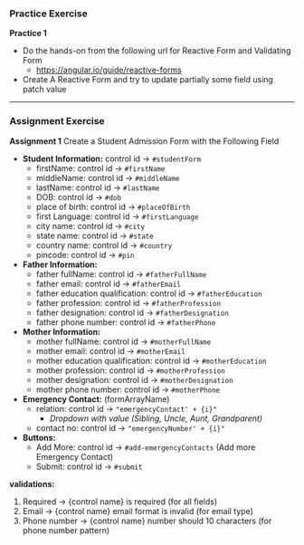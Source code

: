 ### **Practice Exercise**

**Practice 1**
*   Do the hands-on from the following url for Reactive Form and Validating Form
    *   https://angular.io/guide/reactive-forms
*   Create A Reactive Form and try to update partially some field using patch value

---

### **Assignment Exercise**

**Assignment 1**
Create a Student Admission Form with the Following Field
*   **Student Information:** control id -> `#studentForm`
    *   firstName: control id -> `#firstName`
    *   middleName: control id -> `#middleName`
    *   lastName: control id -> `#lastName`
    *   DOB: control id -> `#dob`
    *   place of birth: control id -> `#placeOfBirth`
    *   first Language: control id -> `#firstLanguage`
    *   city name: control id -> `#city`
    *   state name: control id -> `#state`
    *   country name: control id -> `#country`
    *   pincode: control id -> `#pin`
*   **Father Information:**
    *   father fullName: control id -> `#fatherFullName`
    *   father email: control id -> `#fatherEmail`
    *   father education qualification: control id -> `#fatherEducation`
    *   father profession: control id -> `#fatherProfession`
    *   father designation: control id -> `#fatherDesignation`
    *   father phone number: control id -> `#fatherPhone`
*   **Mother Information:**
    *   mother fullName: control id -> `#motherFullName`
    *   mother email: control id -> `#motherEmail`
    *   mother education qualification: control id -> `#motherEducation`
    *   mother profession: control id -> `#motherProfession`
    *   mother designation: control id -> `#motherDesignation`
    *   mother phone number: control id -> `#motherPhone`
*   **Emergency Contact:** (formArrayName)
    *   relation: control id -> `"emergencyContact' + {i}"`
        *   *Dropdown with value (Sibling, Uncle, Aunt, Grandparent)*
    *   contact no: control id -> `"emergencyNumber' + {i}"`
*   **Buttons:**
    *   Add More: control id -> `#add-emergencyContacts` (Add more Emergency Contact)
    *   Submit: control id -> `#submit`

**validations:**
1.  Required -> {control name} is required (for all fields)
2.  Email -> {control name} email format is invalid (for email type)
3.  Phone number -> {control name} number should 10 characters (for phone number pattern)